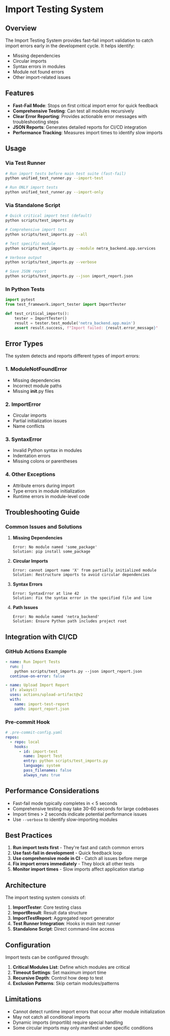 # Import Testing System

## Overview

The Import Testing System provides fast-fail import validation to catch import errors early in the development cycle. It helps identify:
- Missing dependencies
- Circular imports
- Syntax errors in modules
- Module not found errors
- Other import-related issues

## Features

- **Fast-Fail Mode**: Stops on first critical import error for quick feedback
- **Comprehensive Testing**: Can test all modules recursively
- **Clear Error Reporting**: Provides actionable error messages with troubleshooting steps
- **JSON Reports**: Generates detailed reports for CI/CD integration
- **Performance Tracking**: Measures import times to identify slow imports

## Usage

### Via Test Runner

```bash
# Run import tests before main test suite (fast-fail)
python unified_test_runner.py --import-test

# Run ONLY import tests
python unified_test_runner.py --import-only
```

### Via Standalone Script

```bash
# Quick critical import test (default)
python scripts/test_imports.py

# Comprehensive import test
python scripts/test_imports.py --all

# Test specific module
python scripts/test_imports.py --module netra_backend.app.services

# Verbose output
python scripts/test_imports.py --verbose

# Save JSON report
python scripts/test_imports.py --json import_report.json
```

### In Python Tests

```python
import pytest
from test_framework.import_tester import ImportTester

def test_critical_imports():
    tester = ImportTester()
    result = tester.test_module('netra_backend.app.main')
    assert result.success, f"Import failed: {result.error_message}"
```

## Error Types

The system detects and reports different types of import errors:

### 1. ModuleNotFoundError
- Missing dependencies
- Incorrect module paths
- Missing __init__.py files

### 2. ImportError
- Circular imports
- Partial initialization issues
- Name conflicts

### 3. SyntaxError
- Invalid Python syntax in modules
- Indentation errors
- Missing colons or parentheses

### 4. Other Exceptions
- Attribute errors during import
- Type errors in module initialization
- Runtime errors in module-level code

## Troubleshooting Guide

### Common Issues and Solutions

1. **Missing Dependencies**
   ```
   Error: No module named 'some_package'
   Solution: pip install some_package
   ```

2. **Circular Imports**
   ```
   Error: cannot import name 'X' from partially initialized module
   Solution: Restructure imports to avoid circular dependencies
   ```

3. **Syntax Errors**
   ```
   Error: SyntaxError at line 42
   Solution: Fix the syntax error in the specified file and line
   ```

4. **Path Issues**
   ```
   Error: No module named 'netra_backend'
   Solution: Ensure Python path includes project root
   ```

## Integration with CI/CD

### GitHub Actions Example

```yaml
- name: Run Import Tests
  run: |
    python scripts/test_imports.py --json import_report.json
  continue-on-error: false

- name: Upload Import Report
  if: always()
  uses: actions/upload-artifact@v2
  with:
    name: import-test-report
    path: import_report.json
```

### Pre-commit Hook

```yaml
# .pre-commit-config.yaml
repos:
  - repo: local
    hooks:
      - id: import-test
        name: Import Test
        entry: python scripts/test_imports.py
        language: system
        pass_filenames: false
        always_run: true
```

## Performance Considerations

- Fast-fail mode typically completes in < 5 seconds
- Comprehensive testing may take 30-60 seconds for large codebases
- Import times > 2 seconds indicate potential performance issues
- Use `--verbose` to identify slow-importing modules

## Best Practices

1. **Run import tests first** - They're fast and catch common errors
2. **Use fast-fail in development** - Quick feedback loop
3. **Use comprehensive mode in CI** - Catch all issues before merge
4. **Fix import errors immediately** - They block all other tests
5. **Monitor import times** - Slow imports affect application startup

## Architecture

The import testing system consists of:

1. **ImportTester**: Core testing class
2. **ImportResult**: Result data structure
3. **ImportTestReport**: Aggregated report generator
4. **Test Runner Integration**: Hooks in main test runner
5. **Standalone Script**: Direct command-line access

## Configuration

Import tests can be configured through:

1. **Critical Modules List**: Define which modules are critical
2. **Timeout Settings**: Set maximum import time
3. **Recursive Depth**: Control how deep to test
4. **Exclusion Patterns**: Skip certain modules/patterns

## Limitations

- Cannot detect runtime import errors that occur after module initialization
- May not catch all conditional imports
- Dynamic imports (importlib) require special handling
- Some circular imports may only manifest under specific conditions